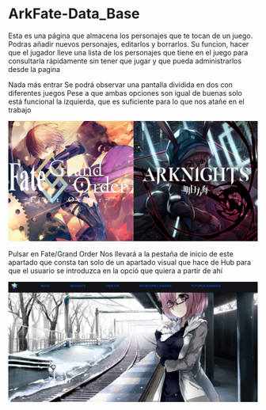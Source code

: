 # ArkFate-Data_Base
Esta es una página que almacena los personajes que te tocan de un juego.
Podras añadir nuevos personajes, editarlos y borrarlos. Su funcion, hacer
que el jugador lleve una lista de los personajes que tiene en el juego 
para consultarla rápidamente sin tener que jugar y que pueda administrarlos
desde la pagina


Nada más entrar Se podrá observar una pantalla dividida en dos con diferentes juegos
Pese a que ambas opciones son igual de buenas solo está funcional la izquierda, que es
suficiente para lo que nos atañe en el trabajo

<img src="https://raw.githubusercontent.com/SantosLopezLozano/ArkFate-Data_Base/master/imagenes/inicio.png?sanitize=true&raw=true" />

Pulsar en Fate/Grand Order Nos llevará a la pestaña de inicio de este apartado que consta
tan solo de un apartado visual que hace de Hub para que el usuario se introduzca en la
opció que quiera a partir de ahí

<img src="https://raw.githubusercontent.com/SantosLopezLozano/ArkFate-Data_Base/master/imagenes/inicio2.png?sanitize=true&raw=true" />


